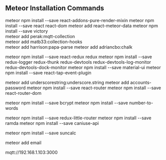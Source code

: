 Meteor Installation Commands
----------------------------------
meteor npm install --save react-addons-pure-render-mixin
meteor npm install --save react react-dom
meteor add react-meteor-data
meteor npm install --save victory   
meteor add perak:mqtt-collection  
meteor add matb33:collection-hooks  
meteor add harrison:papa-parse
meteor add adriancbo:chalk

meteor npm install --save react-redux  redux
meteor npm install --save redux-logger redux-thunk redux-devtools redux-devtools-log-monitor redux-devtools-dock-monitor
meteor npm install --save material-ui
meteor npm install --save react-tap-event-plugin

meteor add underscorestring:underscore.string
meteor add accounts-password
meteor npm install --save react-router
meteor npm install --save react-router-dom

meteor npm install --save bcrypt
meteor npm install --save number-to-words

meteor npm install --save redux-little-router
meteor npm install --save ramda
meteor npm install --save caniuse-api

meteor npm install --save suncalc

meteor add email

mqtt://192.168.1.103:3000
